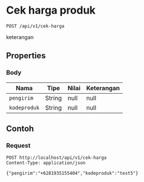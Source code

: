 # Cek harga produk
```http
POST /api/v1/cek-harga
```
keterangan
## Properties
### Body
Nama | Tipe | Nilai | Keterangan
--- | --- | --- | ---
<code>pengirim</code> | String | null | null
<code>kodeproduk</code> | String | null | null
## Contoh
### Request
```http
POST http://localhost/api/v1/cek-harga
Content-Type: application/json

{"pengirim":"+6281935155404","kodeproduk":"test5"}


```
